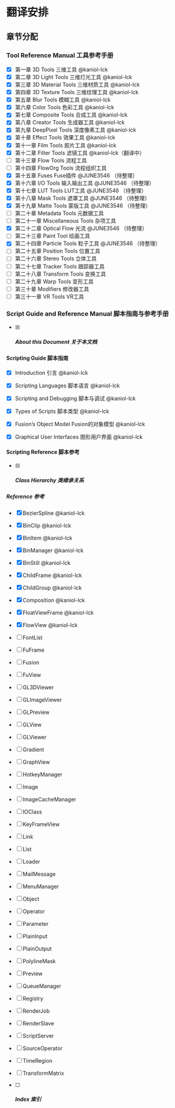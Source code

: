 # 翻译安排

## 章节分配

### Tool Reference Manual 工具参考手册

 - [x] 第一章 3D Tools 三维工具 @kaniol-lck 
 - [x] 第二章 3D Light Tools 三维灯光工具 @kaniol-lck 
 - [x] 第三章 3D Material Tools 三维材质工具 @kaniol-lck 
 - [x] 第四章 3D Texture Tools 三维纹理工具 @kaniol-lck 
 - [x] 第五章 Blur Tools 模糊工具 @kaniol-lck 
 - [x] 第六章 Color Tools 色彩工具 @kaniol-lck 
 - [x] 第七章 Composite Tools 合成工具 @kaniol-lck
 - [x] 第八章 Creator Tools 生成器工具 @kaniol-lck
 - [x] 第九章 DeepPixel Tools 深度像素工具 @kaniol-lck
 - [x] 第十章 Effect Tools 效果工具 @kaniol-lck
 - [x] 第十一章 Film Tools 胶片工具 @kaniol-lck
 - [x] 第十二章 Filter Tools 滤镜工具 @kaniol-lck（翻译中）
 - [ ] 第十三章 Flow Tools 流程工具 
 - [ ] 第十四章 FlowOrg Tools 流程组织工具 
 - [x] 第十五章 Fuses Fuse插件 @JUNE3546 （待整理）
 - [x] 第十六章 I/O Tools 输入输出工具 @JUNE3546 （待整理）
 - [x] 第十七章 LUT Tools LUT工具 @JUNE3546 （待整理）
 - [x] 第十八章 Mask Tools 遮罩工具 @JUNE3546 （待整理）
 - [x] 第十九章 Matte Tools 蒙版工具 @JUNE3546 （待整理）
 - [ ] 第二十章 Metadata Tools 元数据工具 
 - [ ] 第二十一章 Miscellaneous Tools 杂项工具 
 - [x] 第二十二章 Optical Flow 光流 @JUNE3546 （待整理）
 - [ ] 第二十三章 Paint Tool 绘画工具 
 - [x] 第二十四章 Particle Tools 粒子工具 @JUNE3546 （待整理）
 - [ ] 第二十五章 Position Tools 位置工具 
 - [ ] 第二十六章 Stereo Tools 立体工具 
 - [ ] 第二十七章 Tracker Tools 跟踪器工具 
 - [ ] 第二十八章 Transform Tools 变换工具 
 - [ ] 第二十九章 Warp Tools 变形工具 
 - [ ] 第三十章 Modifiers 修改器工具 
 - [ ] 第三十一章 VR Tools VR工具 

### Script Guide and Reference Manual 脚本指南与参考手册

 - [x] ##### About this Document 关于本文档

#### Scripting Guide 脚本指南

 - [x] Introduction 引言 @kaniol-lck 

 - [x] Scripting Languages 脚本语言 @kaniol-lck 

 - [x] Scripting and Debugging 脚本与调试 @kaniol-lck 

 - [x] Types of Scripts 脚本类型 @kaniol-lck 

 - [x] Fusion’s Object Model Fusion的对象模型 @kaniol-lck 

 - [x] Graphical User Interfaces 图形用户界面 @kaniol-lck 

#### Scripting Reference 脚本参考

 - [x] ##### Class Hierarchy 类继承关系

##### Reference 参考

 - [x] BezierSpline @kaniol-lck 

 - [x] BinClip @kaniol-lck 

 - [x] BinItem @kaniol-lck 

 - [x] BinManager @kaniol-lck 

 - [x] BinStill @kaniol-lck 

 - [x] ChildFrame @kaniol-lck 

 - [x] ChildGroup @kaniol-lck 

 - [x] Composition @kaniol-lck 

 - [x] FloatViewFrame @kaniol-lck 

 - [x] FlowView @kaniol-lck 

 - [ ] FontList

 - [ ] FuFrame

 - [ ] Fusion

 - [ ] FuView

 - [ ] GL3DViewer

 - [ ] GLImageViewer

 - [ ] GLPreview

 - [ ] GLView

 - [ ] GLViewer

 - [ ] Gradient

 - [ ] GraphView

 - [ ] HotkeyManager

 - [ ] Image

 - [ ] ImageCacheManager

 - [ ] IOClass

 - [ ] KeyFrameView

 - [ ] Link

 - [ ] List

 - [ ] Loader

 - [ ] MailMessage

 - [ ] MenuManager

 - [ ] Object

 - [ ] Operator

 - [ ] Parameter

 - [ ] PlainInput

 - [ ] PlainOutput

 - [ ] PolylineMask

 - [ ] Preview

 - [ ] QueueManager

 - [ ] Registry

 - [ ] RenderJob

 - [ ] RenderSlave

 - [ ] ScriptServer

 - [ ] SourceOperator

 - [ ] TimeRegion

 - [ ] TransformMatrix

 - [ ] ##### Index 索引